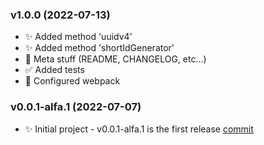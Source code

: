 ### v1.0.0 (2022-07-13)

-  ✨ Added method 'uuidv4'
-  ✨ Added method 'shortIdGenerator'
-  📝 Meta stuff (README, CHANGELOG, etc...)
-  ✅ Added tests
-  🔧 Configured webpack

### v0.0.1-alfa.1 (2022-07-07)

-  ✨ Initial project - v0.0.1-alfa.1 is the first release [commit](https://github.com/nikitababko/id-generator/commit/41eb9b34e9bd2c5a44cf959446d0523f15254c0c)
